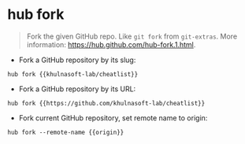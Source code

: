 # hub fork

> Fork the given GitHub repo. Like `git fork` from `git-extras`.
> More information: <https://hub.github.com/hub-fork.1.html>.

- Fork a GitHub repository by its slug:

`hub fork {{khulnasoft-lab/cheatlist}}`

- Fork a GitHub repository by its URL:

`hub fork {{https://github.com/khulnasoft-lab/cheatlist}}`

- Fork current GitHub repository, set remote name to origin:

`hub fork --remote-name {{origin}}`
